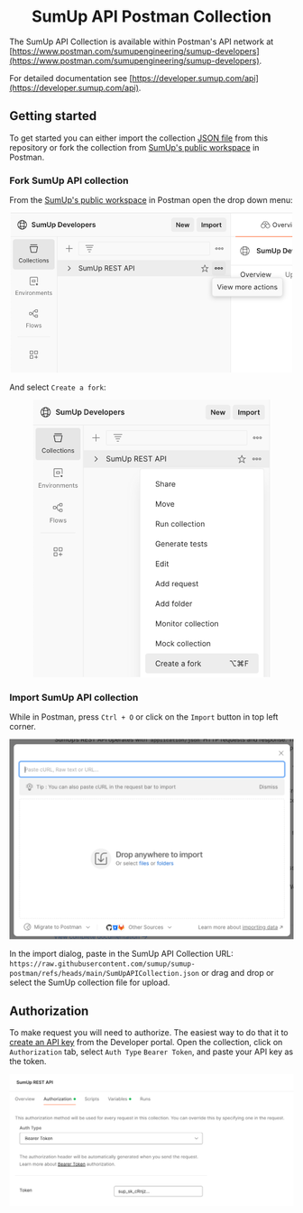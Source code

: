 <div align="center">

# SumUp API Postman Collection

</div>

The SumUp API Collection is available within Postman's API network at [https://www.postman.com/sumupengineering/sumup-developers](https://www.postman.com/sumupengineering/sumup-developers).

For detailed documentation see [https://developer.sumup.com/api](https://developer.sumup.com/api).

## Getting started

To get started you can either import the collection [JSON file](./SumUpAPICollection.json) from this repository or fork the collection from [SumUp's public workspace](https://www.postman.com/sumupengineering/workspace/sumup-developers) in Postman.

### Fork SumUp API collection

From the [SumUp's public workspace](https://www.postman.com/sumupengineering/workspace/sumup-developers) in Postman open the drop down menu:

<p align="center">
  <img width="500" src="/.github/assets/options.png">
</p>

And select `Create a fork`:

<p align="center">
  <img width="420" src="/.github/assets/fork.png">
</p>

### Import SumUp API collection

While in Postman, press `Ctrl + O` or click on the `Import` button in top left corner.

<p align="center">
  <img width="540" src="/.github/assets/import.png">
</p>

In the import dialog, paste in the SumUp API Collection URL: `https://raw.githubusercontent.com/sumup/sumup-postman/refs/heads/main/SumUpAPICollection.json` or drag and drop or select the SumUp collection file for upload.

## Authorization

To make request you will need to authorize. The easiest way to do that it to [create an API key](https://developer.sumup.com/api-keys) from the Developer portal. Open the collection, click on `Authorization` tab, select `Auth Type` `Bearer Token`, and paste your API key as the token.

<p align="center">
  <img width="800" src="/.github/assets/authorization.png">
</p>
